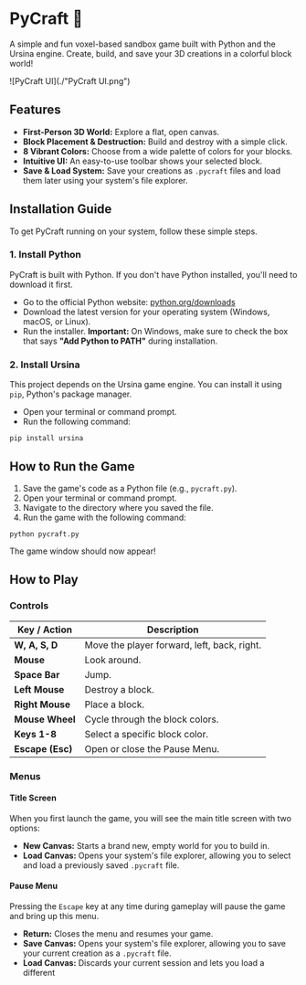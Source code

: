 
# PyCraft 🧱

A simple and fun voxel-based sandbox game built with Python and the Ursina engine. Create, build, and save your 3D creations in a colorful block world!

![PyCraft UI](./"PyCraft UI.png")

## Features

* **First-Person 3D World:** Explore a flat, open canvas.
* **Block Placement & Destruction:** Build and destroy with a simple click.
* **8 Vibrant Colors:** Choose from a wide palette of colors for your blocks.
* **Intuitive UI:** An easy-to-use toolbar shows your selected block.
* **Save & Load System:** Save your creations as `.pycraft` files and load them later using your system's file explorer.

## Installation Guide

To get PyCraft running on your system, follow these simple steps.

### 1. Install Python

PyCraft is built with Python. If you don't have Python installed, you'll need to download it first.

* Go to the official Python website: [python.org/downloads](https://www.python.org/downloads/ "null")
* Download the latest version for your operating system (Windows, macOS, or Linux).
* Run the installer. **Important:** On Windows, make sure to check the box that says **"Add Python to PATH"** during installation.

### 2. Install Ursina

This project depends on the Ursina game engine. You can install it using `pip`, Python's package manager.

* Open your terminal or command prompt.
* Run the following command:

```
pip install ursina

```

## How to Run the Game

1. Save the game's code as a Python file (e.g., `pycraft.py`).
2. Open your terminal or command prompt.
3. Navigate to the directory where you saved the file.
4. Run the game with the following command:

```
python pycraft.py

```

The game window should now appear!

## How to Play

### Controls

| **Key / Action** | **Description**                       |
| ---------------------- | ------------------------------------------- |
| **W, A, S, D**   | Move the player forward, left, back, right. |
| **Mouse**        | Look around.                                |
| **Space Bar**    | Jump.                                       |
| **Left Mouse**   | Destroy a block.                            |
| **Right Mouse**  | Place a block.                              |
| **Mouse Wheel**  | Cycle through the block colors.             |
| **Keys 1-8**     | Select a specific block color.              |
| **Escape (Esc)** | Open or close the Pause Menu.               |

### Menus

#### Title Screen

When you first launch the game, you will see the main title screen with two options:

* **New Canvas:** Starts a brand new, empty world for you to build in.
* **Load Canvas:** Opens your system's file explorer, allowing you to select and load a previously saved `.pycraft` file.

#### Pause Menu

Pressing the `Escape` key at any time during gameplay will pause the game and bring up this menu.

* **Return:** Closes the menu and resumes your game.
* **Save Canvas:** Opens your system's file explorer, allowing you to save your current creation as a `.pycraft` file.
* **Load Canvas:** Discards your current session and lets you load a different
